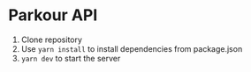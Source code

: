 # Parkour API

1. Clone repository
2. Use `yarn install` to install dependencies from package.json
3. `yarn dev` to start the server
